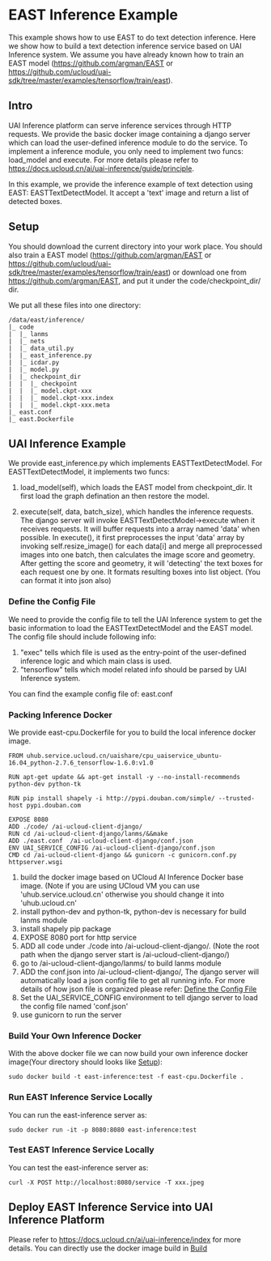 # EAST Inference Example
This example shows how to use EAST to do text detection inference. Here we show how to build a text detection inference service based on UAI Inference system. We assume you have already known how to train an EAST model (https://github.com/argman/EAST or https://github.com/ucloud/uai-sdk/tree/master/examples/tensorflow/train/east).

## Intro
UAI Inference platform can serve inference services through HTTP requests. We provide the basic docker image containing a django server which can load the user-defined inference module to do the service. To implement a inference module, you only need to implement two funcs: load\_model and execute. For more details please refer to https://docs.ucloud.cn/ai/uai-inference/guide/principle.

In this example, we provide the inference example of text detection using EAST: EASTTextDetectModel. It accept a 'text' image and return a list of detected boxes.

## Setup
You should download the current directory into your work place. You should also train a EAST model (https://github.com/argman/EAST or https://github.com/ucloud/uai-sdk/tree/master/examples/tensorflow/train/east) or download one from https://github.com/argman/EAST, and put it under the code/checkpoint\_dir/ dir.

We put all these files into one directory:

	/data/east/inference/
	|_ code
	|  |_ lanms
	|  |_ nets
	|  |_ data_util.py
	|  |_ east_inference.py
	|  |_ icdar.py
	|  |_ model.py
	|  |_ checkpoint_dir
	|  |  |_ checkpoint
	|  |  |_ model.ckpt-xxx
	|  |  |_ model.ckpt-xxx.index
	|  |  |_ model.ckpt-xxx.meta
	|_ east.conf
	|_ east.Dockerfile

## UAI Inference Example
We provide east\_inference.py which implements EASTTextDetectModel. For EASTTextDetectModel, it implements two funcs:

1. load\_model(self), which loads the EAST model from checkpoint\_dir. It first load the graph defination an then restore the model.

2. execute(self, data, batch_size), which handles the inference requests. The django server will invoke EASTTextDetectModel->execute when it receives requests. It will buffer requests into a array named 'data' when possible. In execute(), it first preprocesses the input 'data' array by invoking self.resize_image() for each data[i] and merge all preprocessed images into one batch, then calculates the image score and geometry. After getting the score and geometry, it will 'detecting' the text boxes for each request one by one. It formats resulting boxes into list object. (You can format it into json also)

### Define the Config File
We need to provide the config file to tell the UAI Inference system to get the basic information to load the EASTTextDetectModel and the EAST model. The config file should include following info:

1. "exec" tells which file is used as the entry-point of the user-defined inference logic and which main class is used. 
2. "tensorflow" tells which model related info should be parsed by UAI Inference system.

You can find the example config file of: east.conf

### Packing Inference Docker
We provide east-cpu.Dockerfile for you to build the local inference docker image. 

	FROM uhub.service.ucloud.cn/uaishare/cpu_uaiservice_ubuntu-16.04_python-2.7.6_tensorflow-1.6.0:v1.0

	RUN apt-get update && apt-get install -y --no-install-recommends  python-dev python-tk

	RUN pip install shapely -i http://pypi.douban.com/simple/ --trusted-host pypi.douban.com

	EXPOSE 8080
	ADD ./code/ /ai-ucloud-client-django/
	RUN cd /ai-ucloud-client-django/lanms/&&make
	ADD ./east.conf  /ai-ucloud-client-django/conf.json
	ENV UAI_SERVICE_CONFIG /ai-ucloud-client-django/conf.json
	CMD cd /ai-ucloud-client-django && gunicorn -c gunicorn.conf.py httpserver.wsgi

1. build the docker image based on UCloud AI Inference Docker base image. (Note if you are using UCloud VM you can use 'uhub.service.ucloud.cn' otherwise you should change it into 'uhub.ucloud.cn'
2. install python-dev and python-tk, python-dev is necessary for build lanms module
3. install shapely pip package
4. EXPOSE 8080 port for http service
5. ADD all code under ./code into /ai-ucloud-client-django/. (Note the root path when the django server start is /ai-ucloud-client-django/)
6. go to /ai-ucloud-client-django/lanms/ to build lanms module
7. ADD the conf.json into /ai-ucloud-client-django/, The django server will automatically load a json config file to get all running info. For more details of how json file is organized please refer: [Define the Config File](#define-the-config-file)
8. Set the UAI_SERVICE_CONFIG environment to tell django server to load the config file named 'conf.json'
9. use gunicorn to run the server

### Build Your Own Inference Docker
With the above docker file we can now build your own inference docker image(Your directory should looks like [Setup](#setup)):

	sudo docker build -t east-inference:test -f east-cpu.Dockerfile .

### Run EAST Inference Service Locally
You can run the east-inference server as:

	sudo docker run -it -p 8080:8080 east-inference:test

### Test EAST Inference Service Locally
You can test the east-inference server as:

	curl -X POST http://localhost:8080/service -T xxx.jpeg

## Deploy EAST Inference Service into UAI Inference Platform
Please refer to https://docs.ucloud.cn/ai/uai-inference/index for more details. You can directly use the docker image build in [Build](#build-your-own-inference-docker)
